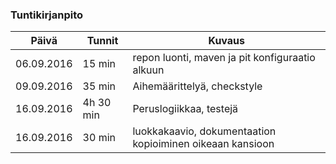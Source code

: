 ### Tuntikirjanpito
Päivä | Tunnit | Kuvaus
--------------- | ----- | ------
06.09.2016 | 15 min | repon luonti, maven ja pit konfiguraatio alkuun
09.09.2016 | 35 min | Aihemäärittelyä, checkstyle
16.09.2016 | 4h 30 min | Peruslogiikkaa, testejä
16.09.2016 | 30 min | luokkakaavio, dokumentaation kopioiminen oikeaan kansioon
